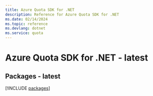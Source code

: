 ```yaml
---
title: Azure Quota SDK for .NET
description: Reference for Azure Quota SDK for .NET
ms.date: 02/14/2024
ms.topic: reference
ms.devlang: dotnet
ms.service: quota
---
```

# Azure Quota SDK for .NET - latest
## Packages - latest
[!INCLUDE [packages](quota-index.md)]